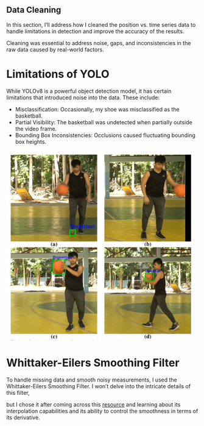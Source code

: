 ## Data Cleaning
In this section, I’ll address how I cleaned the position vs. time series data to handle limitations in detection and improve the accuracy of the results. 

Cleaning was essential to address noise, gaps, and inconsistencies in the raw data caused by real-world factors.

# Limitations of YOLO

While YOLOv8 is a powerful object detection model, it has certain limitations that introduced noise into the data. These include:

- Misclassification: Occasionally, my shoe was misclassified as the basketball.
- Partial Visibility: The basketball was undetected when partially outside the video frame.
- Bounding Box Inconsistencies: Occlusions caused fluctuating bounding box heights.

![Alt text for the image](images/limit.png)

# Whittaker-Eilers Smoothing Filter
To handle missing data and smooth noisy measurements, I used the Whittaker-Eilers Smoothing Filter. I won’t delve into the intricate details of this filter, 

but I chose it after coming across this [resource](https://towardsdatascience.com/the-perfect-way-to-smooth-your-noisy-data-4f3fe6b44440) and learning about its interpolation capabilities and its ability to control the smoothness in terms of its derivative.

